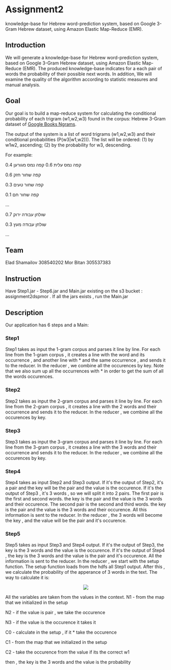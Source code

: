 # Assignment2
 knowledge-base for Hebrew word-prediction system, based on Google 3-Gram Hebrew dataset, using Amazon Elastic Map-Reduce (EMR).
 
## Introduction
We will generate a knowledge-base for Hebrew word-prediction system, based on Google 3-Gram Hebrew dataset, using Amazon Elastic Map-Reduce (EMR). The produced knowledge-base indicates for a each pair of words the probability of their possible next words. In addition, We will  examine the quality of the algorithm according to statistic measures and manual analysis.

## Goal
Our goal is to  build a map-reduce system for calculating the conditional probability of each trigram (w1,w2,w3) found in the corpus:  Hebrew 3-Gram dataset of [Google Books Ngrams](https://aws.amazon.com/datasets/google-books-ngrams/).

The output of the system is a list of word trigrams (w1,w2,w3) and their conditional probabilities (P(w3|w1,w2))).
The list will be ordered: (1) by w1w2, ascending; (2) by the probability for w3, descending.

For example:

קפה נמס עלית 0.6
קפה נמס מגורען 0.4

קפה שחור חזק 0.6

קפה שחור טעים 0.3

קפה שחור חם 0.1

…

שולחן עבודה ירוק 0.7

שולחן עבודה מעץ 0.3

…

## Team
Elad Shamailov 308540202
Mor Bitan 305537383

## Instruction
Have Step1.jar - Step6.jar and Main.jar existing on the s3 bucket : assignment2dspmor .
If all the jars exists , run the Main.jar

## Description
Our application has 6 steps and a Main:

### Step1
Step1 takes as input the 1-gram corpus and parses it line by line.
For each line from the 1-gram corpus , it creates a line with the word and its occurrence , and another line with  * and the same occurrence , and sends it to the reducer.
In the reducer , we combine all the occurences by key. Note that we also sum up all the occurrences with * in order to get the sum of all the words occurences.

### Step2
Step2 takes as input the 2-gram corpus and parses it line by line.
For each line from the 2-gram corpus , it creates a line with the 2 words and their occurrence and sends it to the reducer.
In the reducer , we combine all the occurences by key.

### Step3
Step3 takes as input the 3-gram corpus and parses it line by line.
For each line from the 3-gram corpus , it creates a line with the 3 words and their occurrence and sends it to the reducer.
In the reducer , we combine all the occurences by key.

### Step4
Step4 takes as input Step2 and Step3 output.
If it's the output of Step2, it's a pair and the key will be the pair and the value is the occurence.
If it's the output of Step3 , it's 3 words , so we will split it into 2 pairs.
The first pair is the first and second words. the key is the pair and the value is the 3 words and their occurence.
The second pair is the second and third words. the key is the pair and the value is the 3 words and their occurence.
All this information is sent to the reducer.
In the reducer , the 3 words will become the key , and the value will be the pair and it's occurence.

### Step5
Step5 takes as input Step3 and Step4 output.
If it's the output of Step3, the key is the 3 words and the value is the occurence.
If it's the output of Step4 , the key is the 3 words and the value is the pair and it's occurence.
All the information is sent to the reducer.
In the reducer , we start with the setup function. The setup function loads from the hdfs all Step1 output.
After this , we calculate the probability of the apperance of 3 words in the text.
The way to calculate it is:

<p align="center">
  <img src="https://github.com/eladshamailov/Assignment2/blob/master/probability%20Calculation.png?raw=true"/>
</p>

All the variables are taken from the values in the context.
N1 - from the map that we initialized in the setup

N2 - if the value is pair , we take the occurence

N3 - if the value is the occurence it takes it

C0 - calculate in the setup , if it * take the occurence

C1 - from the map that we initialized in the setup

C2 - take the occurence from the value if its the correct w1 

then , the key is the 3 words and the value is the probability

